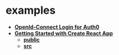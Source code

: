 <!-- generated by markdown-notes-tree -->

# examples

<!-- optional markdown-notes-tree directory description starts here -->

<!-- optional markdown-notes-tree directory description ends here -->

- [**OpenId-Connect Login for Auth0**](auth-client)
- [**Getting Started with Create React App**](react-client)
    - [**public**](react-client/public)
    - [**src**](react-client/src)
